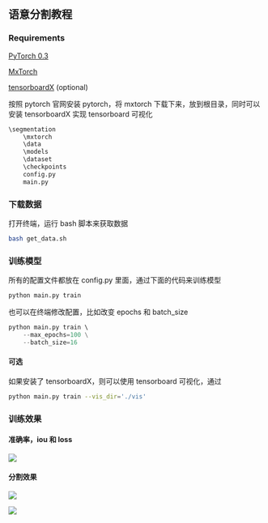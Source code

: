 ## 语意分割教程

### Requirements

[PyTorch 0.3](http://pytorch.org/)

[MxTorch](https://github.com/SherlockLiao/mxtorch)

[tensorboardX](https://github.com/lanpa/tensorboard-pytorch) (optional)

按照 pytorch 官网安装 pytorch，将 mxtorch 下载下来，放到根目录，同时可以安装 tensorboardX 实现 tensorboard 可视化

```bash
\segmentation
	\mxtorch
	\data
	\models
	\dataset
	\checkpoints
	config.py
	main.py
```



### 下载数据

打开终端，运行 bash 脚本来获取数据

```bash
bash get_data.sh
```



### 训练模型

所有的配置文件都放在 config.py 里面，通过下面的代码来训练模型

```python
python main.py train
```

也可以在终端修改配置，比如改变 epochs 和 batch_size

```python
python main.py train \ 
	--max_epochs=100 \
	--batch_size=16
```

#### 可选

如果安装了 tensorboardX，则可以使用 tensorboard 可视化，通过

```bash
python main.py train --vis_dir='./vis'
```



### 训练效果

#### 准确率，iou 和 loss

![](https://ws3.sinaimg.cn/large/006tNc79gy1fojg2ye52uj30td07sgm6.jpg)

#### 分割效果

![](https://ws1.sinaimg.cn/large/006tNc79gy1fojg42xvvaj30us0haq4o.jpg)



![](https://ws3.sinaimg.cn/large/006tNc79gy1fojiid8vpbj30hk0fvq3l.jpg)